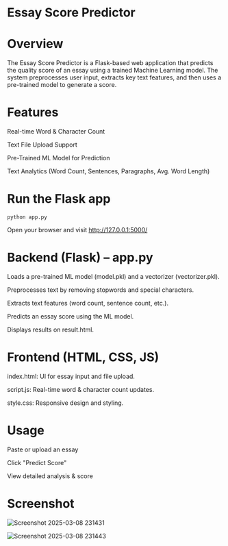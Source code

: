 # Essay Score Predictor

# Overview
The Essay Score Predictor is a Flask-based web application that predicts the quality score of an essay using a trained Machine Learning model. The system preprocesses user input, extracts key text features, and then uses a pre-trained model to generate a score.

# Features

Real-time Word & Character Count

Text File Upload Support

Pre-Trained ML Model for Prediction

Text Analytics (Word Count, Sentences, Paragraphs, Avg. Word Length)


# Run the Flask app

    python app.py

Open your browser and visit http://127.0.0.1:5000/

# Backend (Flask) – app.py

Loads a pre-trained ML model (model.pkl) and a vectorizer (vectorizer.pkl).

Preprocesses text by removing stopwords and special characters.

Extracts text features (word count, sentence count, etc.).

Predicts an essay score using the ML model.

Displays results on result.html.

# Frontend (HTML, CSS, JS)

index.html: UI for essay input and file upload.

script.js: Real-time word & character count updates.

style.css: Responsive design and styling.

# Usage

Paste or upload an essay

Click "Predict Score"

View detailed analysis & score

# Screenshot

![Screenshot 2025-03-08 231431](https://github.com/user-attachments/assets/b9d2856e-b1c1-4310-87fa-257f6ba6765e)

![Screenshot 2025-03-08 231443](https://github.com/user-attachments/assets/c7f71ee2-02e9-46be-86a7-4562c8e817fe)

